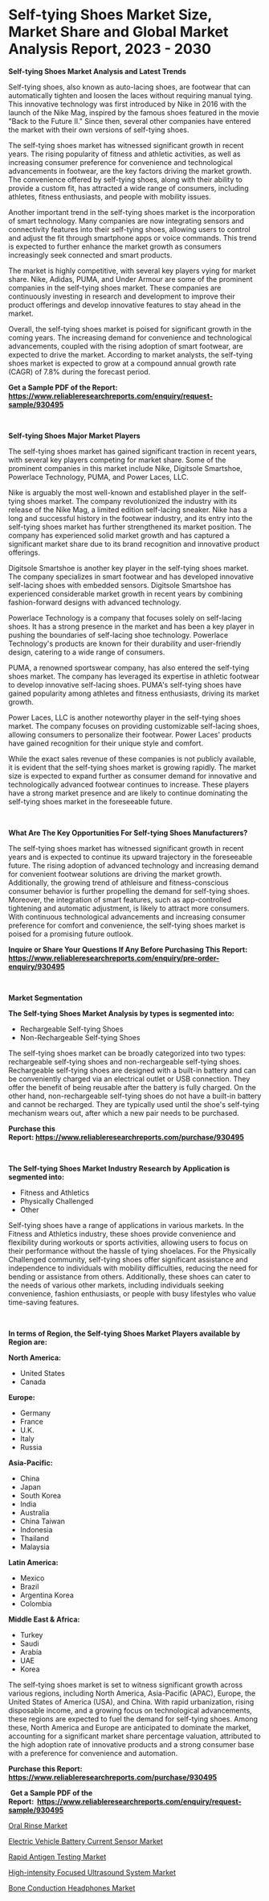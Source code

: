 <p><h1>Self-tying Shoes Market Size, Market Share and Global Market Analysis Report, 2023 - 2030</h1></p><p><strong>Self-tying Shoes Market Analysis and Latest Trends</strong></p>
<p><p>Self-tying shoes, also known as auto-lacing shoes, are footwear that can automatically tighten and loosen the laces without requiring manual tying. This innovative technology was first introduced by Nike in 2016 with the launch of the Nike Mag, inspired by the famous shoes featured in the movie "Back to the Future II." Since then, several other companies have entered the market with their own versions of self-tying shoes.</p><p>The self-tying shoes market has witnessed significant growth in recent years. The rising popularity of fitness and athletic activities, as well as increasing consumer preference for convenience and technological advancements in footwear, are the key factors driving the market growth. The convenience offered by self-tying shoes, along with their ability to provide a custom fit, has attracted a wide range of consumers, including athletes, fitness enthusiasts, and people with mobility issues.</p><p>Another important trend in the self-tying shoes market is the incorporation of smart technology. Many companies are now integrating sensors and connectivity features into their self-tying shoes, allowing users to control and adjust the fit through smartphone apps or voice commands. This trend is expected to further enhance the market growth as consumers increasingly seek connected and smart products.</p><p>The market is highly competitive, with several key players vying for market share. Nike, Adidas, PUMA, and Under Armour are some of the prominent companies in the self-tying shoes market. These companies are continuously investing in research and development to improve their product offerings and develop innovative features to stay ahead in the market.</p><p>Overall, the self-tying shoes market is poised for significant growth in the coming years. The increasing demand for convenience and technological advancements, coupled with the rising adoption of smart footwear, are expected to drive the market. According to market analysts, the self-tying shoes market is expected to grow at a compound annual growth rate (CAGR) of 7.8% during the forecast period.</p></p>
<p><strong>Get a Sample PDF of the Report:&nbsp; <a href="https://www.reliableresearchreports.com/enquiry/request-sample/930495">https://www.reliableresearchreports.com/enquiry/request-sample/930495</a></strong></p>
<p>&nbsp;</p>
<p><strong>Self-tying Shoes Major Market Players</strong></p>
<p><p>The self-tying shoes market has gained significant traction in recent years, with several key players competing for market share. Some of the prominent companies in this market include Nike, Digitsole Smartshoe, Powerlace Technology, PUMA, and Power Laces, LLC.</p><p>Nike is arguably the most well-known and established player in the self-tying shoes market. The company revolutionized the industry with its release of the Nike Mag, a limited edition self-lacing sneaker. Nike has a long and successful history in the footwear industry, and its entry into the self-tying shoes market has further strengthened its market position. The company has experienced solid market growth and has captured a significant market share due to its brand recognition and innovative product offerings.</p><p>Digitsole Smartshoe is another key player in the self-tying shoes market. The company specializes in smart footwear and has developed innovative self-lacing shoes with embedded sensors. Digitsole Smartshoe has experienced considerable market growth in recent years by combining fashion-forward designs with advanced technology.</p><p>Powerlace Technology is a company that focuses solely on self-lacing shoes. It has a strong presence in the market and has been a key player in pushing the boundaries of self-lacing shoe technology. Powerlace Technology's products are known for their durability and user-friendly design, catering to a wide range of consumers.</p><p>PUMA, a renowned sportswear company, has also entered the self-tying shoes market. The company has leveraged its expertise in athletic footwear to develop innovative self-lacing shoes. PUMA's self-tying shoes have gained popularity among athletes and fitness enthusiasts, driving its market growth.</p><p>Power Laces, LLC is another noteworthy player in the self-tying shoes market. The company focuses on providing customizable self-lacing shoes, allowing consumers to personalize their footwear. Power Laces' products have gained recognition for their unique style and comfort.</p><p>While the exact sales revenue of these companies is not publicly available, it is evident that the self-tying shoes market is growing rapidly. The market size is expected to expand further as consumer demand for innovative and technologically advanced footwear continues to increase. These players have a strong market presence and are likely to continue dominating the self-tying shoes market in the foreseeable future.</p></p>
<p>&nbsp;</p>
<p><strong>What Are The Key Opportunities For Self-tying Shoes Manufacturers?</strong></p>
<p><p>The self-tying shoes market has witnessed significant growth in recent years and is expected to continue its upward trajectory in the foreseeable future. The rising adoption of advanced technology and increasing demand for convenient footwear solutions are driving the market growth. Additionally, the growing trend of athleisure and fitness-conscious consumer behavior is further propelling the demand for self-tying shoes. Moreover, the integration of smart features, such as app-controlled tightening and automatic adjustment, is likely to attract more consumers. With continuous technological advancements and increasing consumer preference for comfort and convenience, the self-tying shoes market is poised for a promising future outlook.</p></p>
<p><strong>Inquire or Share Your Questions If Any Before Purchasing This Report: <a href="https://www.reliableresearchreports.com/enquiry/pre-order-enquiry/930495">https://www.reliableresearchreports.com/enquiry/pre-order-enquiry/930495</a></strong></p>
<p>&nbsp;</p>
<p><strong>Market Segmentation</strong></p>
<p><strong>The Self-tying Shoes Market Analysis by types is segmented into:</strong></p>
<p><ul><li>Rechargeable Self-tying Shoes</li><li>Non-Rechargeable Self-tying Shoes</li></ul></p>
<p><p>The self-tying shoes market can be broadly categorized into two types: rechargeable self-tying shoes and non-rechargeable self-tying shoes. Rechargeable self-tying shoes are designed with a built-in battery and can be conveniently charged via an electrical outlet or USB connection. They offer the benefit of being reusable after the battery is fully charged. On the other hand, non-rechargeable self-tying shoes do not have a built-in battery and cannot be recharged. They are typically used until the shoe's self-tying mechanism wears out, after which a new pair needs to be purchased.</p></p>
<p><strong>Purchase this Report:&nbsp;<a href="https://www.reliableresearchreports.com/purchase/930495">https://www.reliableresearchreports.com/purchase/930495</a></strong></p>
<p>&nbsp;</p>
<p><strong>The Self-tying Shoes Market Industry Research by Application is segmented into:</strong></p>
<p><ul><li>Fitness and Athletics</li><li>Physically Challenged</li><li>Other</li></ul></p>
<p><p>Self-tying shoes have a range of applications in various markets. In the Fitness and Athletics industry, these shoes provide convenience and flexibility during workouts or sports activities, allowing users to focus on their performance without the hassle of tying shoelaces. For the Physically Challenged community, self-tying shoes offer significant assistance and independence to individuals with mobility difficulties, reducing the need for bending or assistance from others. Additionally, these shoes can cater to the needs of various other markets, including individuals seeking convenience, fashion enthusiasts, or people with busy lifestyles who value time-saving features.</p></p>
<p>&nbsp;</p>
<p><strong>In terms of Region, the Self-tying Shoes Market Players available by Region are:</strong></p>
<p>
    <p> <strong> North America: </strong>
        <ul>
            <li>United States</li>
            <li>Canada</li>
        </ul>
        </p> 
    <p> <strong> Europe: </strong>
        <ul>
            <li>Germany</li>
            <li>France</li>
            <li>U.K.</li>
            <li>Italy</li>
            <li>Russia</li>
        </ul>
        </p> 
    <p> <strong> Asia-Pacific: </strong>
        <ul>
            <li>China</li>
            <li>Japan</li>
            <li>South Korea</li>
            <li>India</li>
            <li>Australia</li>
            <li>China Taiwan</li>
            <li>Indonesia</li>
            <li>Thailand</li>
            <li>Malaysia</li>
        </ul>
        </p> 
    <p> <strong> Latin America: </strong>
        <ul>
            <li>Mexico</li>
            <li>Brazil</li>
            <li>Argentina Korea</li>
            <li>Colombia</li>
        </ul>
        </p> 
    <p> <strong> Middle East & Africa: </strong>
        <ul>
            <li>Turkey</li>
            <li>Saudi</li>
            <li>Arabia</li>
            <li>UAE</li>
            <li>Korea</li>
        </ul>
    </p>
    </p>
<p><p>The self-tying shoes market is set to witness significant growth across various regions, including North America, Asia-Pacific (APAC), Europe, the United States of America (USA), and China. With rapid urbanization, rising disposable income, and a growing focus on technological advancements, these regions are expected to fuel the demand for self-tying shoes. Among these, North America and Europe are anticipated to dominate the market, accounting for a significant market share percentage valuation, attributed to the high adoption rate of innovative products and a strong consumer base with a preference for convenience and automation.</p></p>
<p><strong>Purchase this Report: <a href="https://www.reliableresearchreports.com/purchase/930495">https://www.reliableresearchreports.com/purchase/930495</a></strong></p>
<p>&nbsp;<strong>Get a Sample PDF of the Report:&nbsp;&nbsp;<a href="https://www.reliableresearchreports.com/enquiry/request-sample/930495">https://www.reliableresearchreports.com/enquiry/request-sample/930495</a></strong></p>
<p><strong></strong></p>
<p><p><a href="https://medium.com/@odellernser/oral-rinse-market-size-growth-forecast-2023-2030-36f13b395e2b">Oral Rinse Market</a></p><p><a href="https://www.linkedin.com/pulse/electric-vehicle-battery-current-sensor-market-insights-fdgae/">Electric Vehicle Battery Current Sensor Market</a></p><p><a href="https://medium.com/@gussiehauck/rapid-antigen-testing-market-size-growth-forecast-2023-2030-75cce293434c">Rapid Antigen Testing Market</a></p><p><a href="https://issuu.com/reportprime-2/docs/high-intensity-focused-ultrasound-system-market-si?fr=xKAE9_zU1NQ">High-intensity Focused Ultrasound System Market</a></p><p><a href="https://www.reportprime.com/bone-conduction-headphones-r888">Bone Conduction Headphones Market</a></p></p>